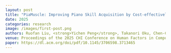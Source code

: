 ```yaml
---
layout: post
title: "PiaMuscle: Improving Piano Skill Acquisition by Cost-effectively Estimating and Visualizing Activities of Miniature Hand Muscles"
date: 2025
categories: research
image: /images/first-post.png
authors: Ruofan Liu, <strong>Yichen Peng</strong>, Takanori Oku, Chen-Chieh Liao, Erwin Wu, Shinichi Furuya, Hideki Koike
venue: Proceedings of the 2025 CHI Conference on Human Factors in Computing Systems (CHI)
paper: https://dl.acm.org/doi/pdf/10.1145/3706598.3713465
---
```




